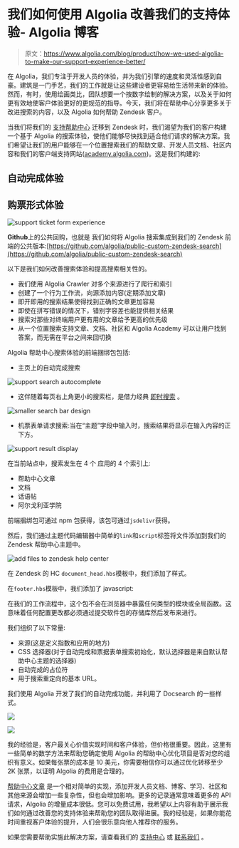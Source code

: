# 我们如何使用 Algolia 改善我们的支持体验- Algolia 博客

> 原文：<https://www.algolia.com/blog/product/how-we-used-algolia-to-make-our-support-experience-better/>

在 Algolia，我们专注于开发人员的体验，并为我们引擎的速度和灵活性感到自豪。建筑是一门手艺，我们的工作就是让这些建设者更容易给生活带来新的体验。然而，有时，使用绘画类比，团队想要一个按数字绘制的解决方案，以及关于如何更有效地使客户体验更好的更规范的指导。今天，我们将在帮助中心分享更多关于改进搜索的内容，以及 Algolia 如何帮助 Zendesk 客户。

当我们将我们的 [支持帮助中心](https://www.zendesk.com/service/help-center/) 迁移到 Zendesk 时，我们渴望为我们的客户构建一个基于 Algolia 的搜索体验，使他们能够尽快找到适合他们请求的解决方案。我们希望让我们的用户能够在一个位置搜索我们的帮助文章、开发人员文档、社区内容和我们的客户端支持网站([academy.algolia.com](https://academy.algolia.com))。这是我们构建的:

## [](#auto-complete-experience)自动完成体验

## [](#ticket-form-experience)购票形式体验

![support ticket form experience](img/9370c294b010d9d4035315791deda0c5.png)

**Github**上的公共回购，也就是 我们如何将 Algolia 搜索集成到我们的 Zendesk 前端的公共版本:[https://github.com/algolia/public-custom-zendesk-search](https://github.com/algolia/public-custom-zendesk-search)

以下是我们如何改善搜索体验和提高搜索相关性的。

*   我们使用 Algolia Crawler 对多个来源进行了爬行和索引
*   创建了一个行为工作流，向源添加内容(定期添加文章)
*   即开即用的搜索结果使得找到正确的文章更加容易
*   即使在拼写错误的情况下，错别字容差也能提供相关结果
*   搜索对那些对终端用户更有用的文章给予更高的优先级
*   从一个位置搜索支持文章、文档、社区和 Algolia Academy 可以让用户找到答案，而无需在平台之间来回切换

Algolia 帮助中心搜索体验的前端捆绑包包括:

*   主页上的自动完成搜索 

![support search autocomplete](img/3bab52ed74cdc24fbea3a5e215467b22.png)

*   这伴随着每页右上角更小的搜索栏，是借力经典 [即时搜索](https://www.algolia.com/doc/guides/building-search-ui/what-is-instantsearch/js/) 。

![smaller search bar design](img/d35b0b43af30cd638ad51473e0ef2b3b.png)

*   机票表单请求搜索:当在“主题”字段中输入时，搜索结果将显示在输入内容的正下方。

![support result display](img/2740c0f9fa2126ecb8f79d1e1c7e1cad.png)

在当前站点中，搜索发生在 4 个 应用的 4 个索引上:

*   帮助中心文章
*   文档
*   话语帖
*   阿尔戈利亚学院

前端捆绑包可通过 npm 包获得，该包可通过`jsdelivr`获得。  

然后，我们通过主题代码编辑器中简单的`link`和`script`标签将文件添加到我们的 Zendesk 帮助中心主题中。

![add files to zendesk help center](img/ce49548bf4a517a8d499ff43c9ded099.png)

在 Zendesk 的 HC `document_head.hbs`模板中，我们添加了样式。

在`footer.hbs`模板中，我们添加了 javascript:

在我们的工作流程中，这个包不会在浏览器中暴露任何类型的模块或全局函数。这意味着任何配置更改都必须通过提交软件包的存储库然后发布来进行。

我们组织了以下常量:

*   来源(这是定义指数和应用的地方)
*   CSS 选择器(对于自动完成和票据表单搜索初始化，默认选择器是来自默认帮助中心主题的选择器)
*   自动完成的占位符
*   用于搜索重定向的基本 URL。

我们使用 Algolia 开发了我们的自动完成功能，并利用了 Docsearch 的一些样式。

![](img/5fb5212c33089d64fdf77c9f802b62de.png)

![](img/e4ad08b03c8ade44fc737e796f20b05e.png)

我的经验是，客户最关心价值实现时间和客户体验，但价格很重要。因此，这里有一些简单的数学方法来帮助您确定使用 Algolia 的帮助中心优化项目是否对您的组织有意义。如果每张票的成本是 10 美元，你需要相信你可以通过优化转移至少 2K 张票，以证明 Algolia 的费用是合理的。

[帮助中心文章](https://www.zendesk.com/blog/5-knowledge-base-design-best-practices/) 是一个相对简单的实现，添加开发人员文档、博客、学习、社区和其他来源会增加一些复杂性，但也会增加影响。更多的记录通常意味着更多的 API 请求，Algolia 的增量成本很低。您可以免费试用，我希望以上内容有助于展示我们如何通过改善您的支持体验来帮助您的团队取得进展。我的经验是，如果你能花时间重视客户体验的提升，人们会很乐意向他人推荐你的服务。

如果您需要帮助实施此解决方案，请查看我们的 [支持中心](https://support.algolia.com/hc/en-us) 或 [联系我们](https://www.algolia.com/contactus/) 。
